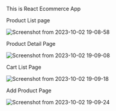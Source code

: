 This is React Ecommerce App

Product List page

![Screenshot from 2023-10-02 19-08-58](https://github.com/pankaj5263/react-ecommerce/assets/73418129/d71874ac-e4ee-4aa8-9659-e533da1581f3)

Product Detail Page

![Screenshot from 2023-10-02 19-09-08](https://github.com/pankaj5263/react-ecommerce/assets/73418129/87fea803-7da4-44a1-895e-a8ee0a452de3)

Cart List Page

![Screenshot from 2023-10-02 19-09-18](https://github.com/pankaj5263/react-ecommerce/assets/73418129/d8599cca-cbdf-4505-be66-c54a0589deee)

Add Product Page

![Screenshot from 2023-10-02 19-09-24](https://github.com/pankaj5263/react-ecommerce/assets/73418129/bab8015e-059e-4550-aed5-76c3cee453c8)





